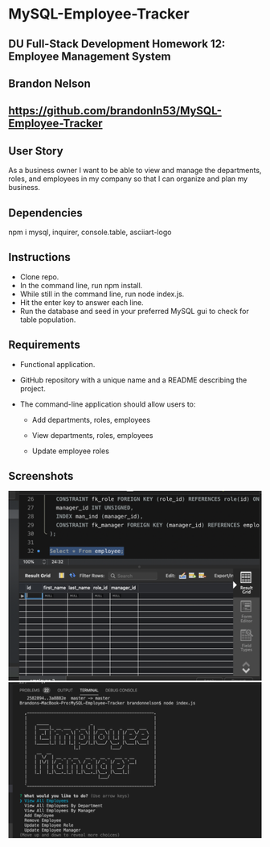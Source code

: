 # MySQL-Employee-Tracker
## DU Full-Stack Development Homework 12: Employee Management System
## Brandon Nelson
## https://github.com/brandonln53/MySQL-Employee-Tracker

## User Story
As a business owner
I want to be able to view and manage the departments, roles, and employees in my company
so that I can organize and plan my business.

## Dependencies
npm i mysql, inquirer, console.table, asciiart-logo

## Instructions
- Clone repo.
- In the command line, run npm install.
- While still in the command line, run node index.js.
- Hit the enter key to answer each line.
- Run the database and seed in your preferred MySQL gui to check for table population.

## Requirements

* Functional application.

* GitHub repository with a unique name and a README describing the project.

* The command-line application should allow users to:

  * Add departments, roles, employees

  * View departments, roles, employees

  * Update employee roles

## Screenshots
![MySQL](MySQL-Screen.png)
![Ascii](Ascii-Art.png)


